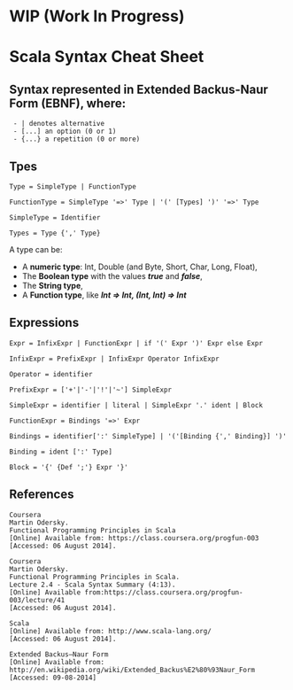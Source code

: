 <!--
scala-syntax-cs
===============

Some Scala syntax for personal use.
-->

# WIP (Work In Progress)

# Scala Syntax Cheat Sheet

## Syntax represented in Extended Backus-Naur Form (EBNF), where:
```
 - | denotes alternative
 - [...] an option (0 or 1)
 - {...} a repetition (0 or more)
```

## Tpes
```
Type = SimpleType | FunctionType

FunctionType = SimpleType '=>' Type | '(' [Types] ')' '=>' Type

SimpleType = Identifier

Types = Type {',' Type}
```
A type can be:

- A **numeric type**: Int, Double (and Byte, Short, Char, Long, Float),
- The **Boolean type** with the values **_true_** and **_false_**,
- The **String type**,
- A **Function type**, like **_Int => Int, (Int, Int) => Int_**

## Expressions

```
Expr = InfixExpr | FunctionExpr | if '(' Expr ')' Expr else Expr

InfixExpr = PrefixExpr | InfixExpr Operator InfixExpr

Operator = identifier

PrefixExpr = ['+'|'-'|'!'|'~'] SimpleExpr

SimpleExpr = identifier | literal | SimpleExpr '.' ident | Block

FunctionExpr = Bindings '=>' Expr

Bindings = identifier[':' SimpleType] | '('[Binding {',' Binding}] ')'

Binding = ident [':' Type]

Block = '{' {Def ';'} Expr '}'
```


## References

```
Coursera
Martin Odersky.
Functional Programming Principles in Scala
[Online] Available from: https://class.coursera.org/progfun-003
[Accessed: 06 August 2014].

Coursera
Martin Odersky.
Functional Programming Principles in Scala.
Lecture 2.4 - Scala Syntax Summary (4:13).
[Online] Available from:https://class.coursera.org/progfun-003/lecture/41
[Accessed: 06 August 2014].

Scala
[Online] Available from: http://www.scala-lang.org/
[Accessed: 06 August 2014].

Extended Backus–Naur Form
[Online] Available from: http://en.wikipedia.org/wiki/Extended_Backus%E2%80%93Naur_Form
[Accessed: 09-08-2014]
```


